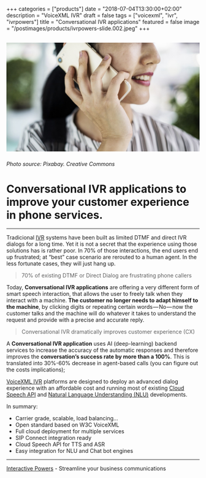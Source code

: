+++
categories = ["products"]
date = "2018-07-04T13:30:00+02:00"
description = "VoiceXML IVR"
draft = false
tags = ["voicexml", "ivr", "ivrpowers"]
title = "Conversational IVR applications"
featured = false
image = "/postimages/products/ivrpowers-slide.002.jpeg"
+++

![woman conversational ivr phone](/postimages/products/ivrpowers-slide.002.jpeg)
-------
###### Photo source: Pixabay. Creative Commons

# Conversational IVR applications to improve your customer experience in phone services.
---

Tradicional [IVR](http://blog.ivrpowers.com/post/technologies/what-is-ivr/) systems have been built as limited DTMF and direct IVR dialogs for a long time. Yet it is not a secret that the experience using those solutions has is rather poor. In 70% of those interactions, the end users end up frustrated; at “best” case scenario are rerouted to a human agent. In the less fortunate cases, they will just hang up.

> 70% of existing DTMF or Direct Dialog are frustrating phone callers

Today, **Conversational IVR applications** are offering a very different form of smart speech interaction, that allows the user to freely talk when they interact with a machine. **The customer no longer needs to adapt himself to the machine**, by clicking digits or repeating certain words — No — now the customer talks and the machine will do whatever it takes to understand the request and provide with a precise and accurate reply.

> Conversational IVR dramatically improves customer experience (CX)

A **Conversational IVR application** uses AI (deep-learning) backend services to increase the accuracy of the automatic responses and therefore improves the **conversation’s success rate by more than a 100%**. This is translated into 30%-60% decrease in agent-based calls (you can figure out the costs implications);

[VoiceXML IVR](http://www.ivrpowers.com/voicexml/) platforms are designed to deploy an advanced dialog experience with an affordable cost and running most of existing [Cloud Speech API](http://blog.ivrpowers.com/post/trends/cloud-api-trend/) and [Natural Language Understanding (NLU)](http://blog.ivrpowers.com/post/technologies/what-is-nlu/) developments. 

In summary:

* Carrier grade, scalable, load balancing…
* Open standard based on W3C VoiceXML
* Full cloud deployment for multiple services
* SIP Connect integration ready
* Cloud Speech API for TTS and ASR
* Easy integration for NLU and Chat bot engines

---
[Interactive Powers](http://www.ivrpowers.com/) - Streamline your business communications
